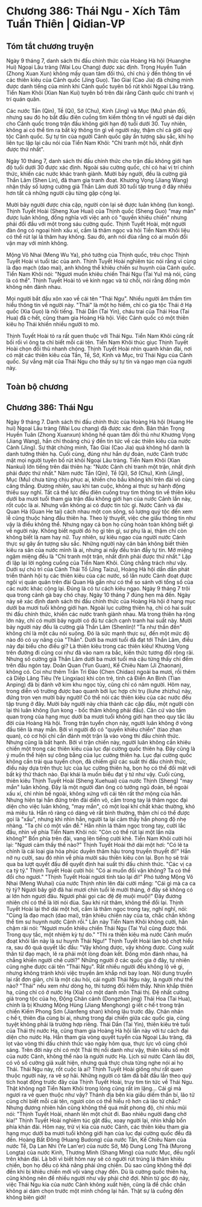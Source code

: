 # Chương 386: Thái Ngu - Xích Tâm Tuần Thiên | Qidian-VP

## Tóm tắt chương truyện

Ngày 9 tháng 7, danh sách thi đấu chính thức của Hoàng Hà hội (Huanghe Hui) Ngoại Lâu tràng (Wai Lou Chang) được xác định. Trọng Huyền Tuân (Zhong Xuan Xun) không mấy quan tâm đối thủ, chỉ chú ý đến thông tin về các thiên kiêu của Cảnh quốc (Jing Guo). Tào Giai (Cao Jia) đã chứng minh được danh tiếng của mình khi Cảnh quốc tuyên bố rút khỏi Ngoại Lâu tràng. Tiển Nam Khôi (Xian Nan Kui) tuyên bố trên đài rằng Cảnh quốc chỉ tranh vị trí quán quân.

Các nước Tần (Qin), Tề (Qi), Sở (Chu), Kinh (Jing) và Mục (Mu) phản đối, nhưng sau đó họ bắt đầu điên cuồng tìm kiếm thông tin về người sẽ đại diện cho Cảnh quốc trong trận đấu không giới hạn độ tuổi dưới 30. Tuy nhiên, không ai có thể tìm ra bất kỳ thông tin gì về người này, thậm chí cả giới quý tộc Cảnh quốc. Sự tự tin của người Cảnh quốc gây ấn tượng sâu sắc, khi họ liên tục lặp lại câu nói của Tiển Nam Khôi: "Chỉ tranh một hồi, nhất định được thứ nhất".

Ngày 10 tháng 7, danh sách thi đấu chính thức cho trận đấu không giới hạn độ tuổi dưới 30 được xác định. Ngoài sáu cường quốc, chỉ có hai vị trí chính thức, khiến các nước khác tranh giành. Mười bảy người, đều là cường giả Thần Lâm (Shen Lin), đã tham gia tranh đoạt. Khương Vọng (Jiang Wang) nhận thấy số lượng cường giả Thần Lâm dưới 30 tuổi tập trung ở đây nhiều hơn tất cả những người cậu từng gặp cộng lại.

Mười bảy người được chia cặp, người còn lại sẽ được luân không (lun kong). Thịnh Tuyết Hoài (Sheng Xue Huai) của Thịnh quốc (Sheng Guo) "may mắn" được luân không, đồng nghĩa với việc anh có "quyền khiêu chiến" nhưng phải đối đầu với một trong sáu cường quốc. Thịnh Tuyết Hoài, một người đàn ông có ngoại hình xấu xí, cầm lá thăm ngọc và hỏi Tiển Nam Khôi liệu có thể rút lại lá thăm hay không. Sau đó, anh nói đùa rằng có ai muốn đổi vận may với mình không.

Mộng Vô Nhai (Meng Wu Ya), phó tướng của Thịnh quốc, trêu chọc Thịnh Tuyết Hoài vì tuổi tác của anh. Thịnh Tuyết Hoài nghiêm túc nói rằng vì cùng là đạo mạch (dao mai), anh không thể khiêu chiến sư huynh của Cảnh quốc. Tiển Nam Khôi nói: "Ngươi muốn khiêu chiến Thái Ngu (Tai Yu) mà nói, cũng là có thể". Thịnh Tuyết Hoài tỏ vẻ kinh ngạc và từ chối, nói rằng đồng môn không nên đánh nhau.

Mọi người bắt đầu xôn xao về cái tên "Thái Ngu". Nhiều người âm thầm tìm hiểu thông tin về người này. "Thái" là một họ hiếm, chỉ có gia tộc Thái ở Hạ quốc (Xia Guo) là nổi tiếng. Thái Dần (Tai Yin), cháu trai của Thái Hoa (Tai Hua) đã c·hết, cũng tham gia Hoàng Hà hội. Việc Cảnh quốc có một thiên kiêu họ Thái khiến nhiều người tò mò.

Thịnh Tuyết Hoài tỏ ra rất quen thuộc với Thái Ngu. Tiển Nam Khôi cũng rất bối rối vì ông ta chỉ biết mỗi cái tên. Tiển Nam Khôi thúc giục Thịnh Tuyết Hoài chọn đối thủ nhanh chóng. Thịnh Tuyết Hoài nhìn quanh khán đài, nơi có mặt các thiên kiêu của Tần, Tề, Sở, Kinh và Mục, trừ Thái Ngu của Cảnh quốc. Sự vắng mặt của Thái Ngu cho thấy sự tự tin và ngạo mạn của người này.

## Toàn bộ chương

## Chương 386: Thái Ngu

Ngày 9 tháng 7.
Danh sách thi đấu chính thức của Hoàng Hà hội (Huang He hui) Ngoại Lâu tràng (Wai Lou chang) đã được xác định.
Bản thân Trọng Huyền Tuân (Zhong Xuanxun) không hề quan tâm đối thủ như Khương Vọng (Jiang Wang), hắn chỉ thoáng chú ý đến tin tức về các thiên kiêu của nước Cảnh (Jing).
Sự thật chứng minh, Tào Giai (Cao Jia) quả không hổ danh là danh tướng thiên hạ.
Cuối cùng, đúng như hắn dự đoán, nước Cảnh trước mặt mọi người tuyên bố rút khỏi Ngoại Lâu tràng.
Tiển Nam Khôi (Xian Nankui) lớn tiếng trên đài thiên hạ: "Nước Cảnh chỉ tranh một trận, nhất định phải được thứ nhất."
Năm nước Tần (Qin), Tề (Qi), Sở (Chu), Kinh (Jing), Mục (Mu) chưa từng chịu phục ai, khiến cho bầu không khí trên đài vô cùng căng thẳng.
Đương nhiên, sau khi tan cuộc, không ai thực sự hành động thiếu suy nghĩ.
Tất cả thế lực đều điên cuồng truy tìm thông tin về thiên kiêu dưới ba mươi tuổi tham gia trận đấu không giới hạn của nước Cảnh lần này, rốt cuộc là ai.
Nhưng vẫn không ai có được tin tức gì.
Nước Cảnh và đài Quan Hà (Guan He tai) cách nhau một con sông, số lượng quý tộc đến xem lễ cũng thuộc hàng đầu thiên hạ. Theo lý thuyết, việc che giấu thông tin như vậy là điều không thể.
Nhưng ngay cả bọn họ cũng hoàn toàn không biết gì về người này. Không biết người đó họ gì tên gì, sư phụ là ai, thậm chí còn không biết là nam hay nữ.
Tuy nhiên, sự kiêu ngạo của người nước Cảnh thực sự gây ấn tượng sâu sắc.
Những người này căn bản không biết thiên kiêu ra sân của nước mình là ai, nhưng ai nấy đều tràn đầy tự tin. Mở miệng ngậm miệng đều là "Chỉ tranh một trận, nhất định phải được thứ nhất." Lặp đi lặp lại lời ngông cuồng của Tiển Nam Khôi.
Cũng chẳng trách như vậy.
Dưới sự chủ trì của Cảnh Thái Tổ (Jing Taizu), Hoàng Hà hội dần dần phát triển thành hội tụ các thiên kiêu của các nước, số lần nước Cảnh đoạt được ngôi vị quán quân trên đài Quan Hà gần như có thể so sánh với tổng số của các nước khác cộng lại.
Đúng là có tư cách kiêu ngạo.
Ngày 9 tháng 7 trôi qua trong cảnh gà bay chó chạy.
Ngày 10 tháng 7 đúng hẹn mà đến.
Ngày này sẽ xác định danh sách thi đấu chính thức của Hoàng Hà hội ở hạng mục dưới ba mươi tuổi không giới hạn.
Ngoài lục cường thiên hạ, chỉ có hai suất thi đấu chính thức, khiến các nước tranh giành nhau.
Mà trong thiên hạ rộng lớn này, chỉ có mười bảy người có đủ tư cách cạnh tranh hai suất này.
Mười bảy người này đều là cường giả Thần Lâm (Shenlin)!
"Ta như thần đến" không chỉ là một câu nói suông. Đó là sức mạnh thực sự, đến một mức độ nào đó có uy năng của "Thần".
Dưới ba mươi tuổi đã đạt tới Thần Lâm, điều này đại biểu cho điều gì?
Là thiên kiêu trong các thiên kiêu!
Khương Vọng trên đường đi cũng coi như đã vào nam ra bắc, kiến thức tương đối rộng rãi.
Nhưng số cường giả Thần Lâm dưới ba mươi tuổi mà cậu từng thấy chỉ đếm trên đầu ngón tay. Doãn Quan (Yun Guan), Kế Chiêu Nam (Ji Zhaonan), không có.
Coi như thêm Trần Trì Đào (Chen Chidao) ngoài ba mươi, rồi thêm cả Diệp Lăng Tiêu (Ye Lingxiao) khi còn trẻ, tính cả Điền An Bình (Tian Anping) đã bị đánh vỡ kim khu ngọc tủy, cũng chỉ có năm người.
Hôm nay, trong diễn võ trường được bao quanh bởi lục hợp chi trụ (liuhe zhizhu) này, đứng trọn vẹn mười bảy người!
Có thể nói các thiên kiêu của các nước đều tập trung ở đây.
Mười bảy người này chia thành các cặp đấu, một người còn lại thì luân không (lun kong - bốc thăm không phải đấu).
Căn cứ vào tầm quan trọng của hạng mục dưới ba mươi tuổi không giới hạn theo quy tắc lâu đời của Hoàng Hà hội.
Trong trận tuyển chọn này, người luân không ở vòng đầu tiên là may mắn.
Bởi vì người đó có "quyền khiêu chiến" (tiao zhan quan), có cơ hội chỉ cần đánh một trận là vào vòng thi đấu chính thức.
Nhưng cũng là bất hạnh.
Bởi vì trận chiến này, người luân không cần khiêu chiến một trong các thiên kiêu của lục đại cường quốc thiên hạ.
Đây cũng là ý muốn thể hiện sự công bằng của lục cường thiên hạ.
Lục đại cường quốc không cần trải qua tuyển chọn, đã chiếm giữ các suất thi đấu chính thức, điều này dựa trên thực lực của lục cường thiên hạ, bọn họ có thể đối mặt với bất kỳ thử thách nào. Đại khái là muốn biểu đạt ý tứ như vậy.
Cuối cùng, thiên kiêu Thịnh Tuyết Hoài (Sheng Xuehuai) của nước Thịnh (Sheng) "may mắn" luân không.
Đây là một người đàn ông có tướng ngũ đoản, bề ngoài xấu xí, chỉ nhìn bề ngoài, không xứng với cái tên rất thơ mộng của hắn.
Nhưng hiện tại hắn đứng trên đài diễn võ, cầm trong tay lá thăm ngọc đại diện cho việc luân không, "may mắn", có một loại khí chất khác thường, khó mà miêu tả.
Hắn rõ ràng có dáng vẻ rất bình thường, thậm chí có thể được gọi là "xấu", nhưng khi nhìn hắn, người ta lại cảm thấy hắn phong độ nhẹ nhàng.
"Ta chỉ có một vấn đề." Hắn nhìn lá thăm ngọc trong tay, cười lắc đầu, nhìn về phía Tiển Nam Khôi nói: "Còn có thể rút lại một lần nữa không?"
Bốn phía trên đài, vang lên tiếng cười khẽ.
Tiển Nam Khôi cười hỏi lại: "Ngươi cảm thấy thế nào?"
Thịnh Tuyết Hoài thở dài một hơi: "Có lẽ ta chính là cái loại gia hỏa phúc duyên thâm hậu trong truyền thuyết đi!"
Hắn nở nụ cười, sau đó nhìn về phía mười sáu thiên kiêu còn lại.
Bọn họ sẽ trải qua ba lượt quyết đấu để quyết định hai suất thi đấu chính thức.
"Các vị ca ca tỷ tỷ." Thịnh Tuyết Hoài cười hỏi: "Có ai muốn đổi vận không? Ta có thể đổi cho ngươi."
"Thịnh Tuyết Hoài ngươi tỉnh táo lại đi!"
Phó tướng Mộng Vô Nhai (Meng Wuhai) của nước Thịnh nhìn lên đài cười mắng: "Cái gì mà ca ca tỷ tỷ? Ngươi bây giờ đã hai mươi chín tuổi lẻ mười tháng, ở đây sẽ không có ai lớn hơn ngươi đâu. Ngươi phải gọi các đệ đệ muội muội!"
Đây đương nhiên chỉ có thể là lời nói đùa.
Sau khi rút thăm, không thể đổi lại.
Thịnh Tuyết Hoài lại thở dài một hơi, cầm lá thăm ngọc trong tay, nghĩ nghĩ, nói: "Cùng là đạo mạch (dao mai), trận khiêu chiến này của ta, chắc chắn không thể tìm sư huynh nước Cảnh rồi."
Lần này Tiển Nam Khôi không cười, hắn chậm rãi nói: "Ngươi muốn khiêu chiến Thái Ngu (Tai Yu) cũng được thôi. Trong quy tắc, một nhiệm kỳ tự do."
"Thì ra thiên kiêu mà nước Cảnh muốn đoạt khôi lần này là sư huynh Thái Ngu!"
Thịnh Tuyết Hoài làm bộ chợt hiểu ra, sau đó quả quyết lắc đầu: "Vậy không được, vậy không được. Cùng xuất thân từ đạo mạch, lẽ ra phải một lòng đoàn kết. Đồng môn đánh nhau, há chẳng khiến người chê cười?"
Những người ở các quốc gia ở đây, tự nhiên cũng nghe được cái tên "Thái Ngu".
Rất nhiều người đều không lộ vẻ gì, nhưng không tránh khỏi việc truyền âm khắp nơi bay loạn. Nội dung truyền lại rất đơn giản, chỉ là một câu hỏi, cái người Thái Ngu này, là người như thế nào?
"Thái" nếu xem như dòng họ, thì tương đối hiếm thấy.
Nhìn khắp thiên hạ, cũng chỉ có ở nước Hạ (Xia) có một danh môn Thái thị.
Đệ nhất cường giả trong tộc của họ, Động Chân cảnh (Dongzhen jing) Thái Hoa (Tai Hua), chính là bị Khương Mộng Hùng (Jiang Menghong) g·iết c·hế·t trong trận chiến Kiếm Phong Sơn (Jianfeng shan) không lâu trước đây. Chân nhân c·hế·t, thiên địa cùng bi ai, nhưng trong đại chiến giữa các quốc gia, cũng tuyệt không phải là trường hợp riêng.
Thái Dần (Tai Yin), thiên kiêu trẻ tuổi của Thái thị nước Hạ, cũng tham gia Hoàng Hà hội lần này với tư cách đại diện cho nước Hạ.
Hắn tham gia vòng quyết tuyển của Ngoại Lâu tràng, đã lọt vào vòng thi đấu chính thức vào ngày hôm qua, thực lực vô cùng chói sáng.
Trên đời này chỉ có một Thái thị nổi danh như vậy, thiên kiêu số một của nước Cảnh, không thể nào là người nước Hạ.
Lịch sử nước Cảnh lâu đời, có vô số cường giả xuất hiện, nhưng quả thực chưa từng nghe nói ai họ Thái.
Thái Ngu này, rốt cuộc là ai?
Thịnh Tuyết Hoài giống như rất quen thuộc người này, ra vẻ sợ hãi.
Những người có tâm đã bắt đầu lần theo quỹ tích hoạt động trước đây của Thịnh Tuyết Hoài, truy tìm tin tức về Thái Ngu.
Thật không ngờ Tiển Nam Khôi trong lòng cũng rất im lặng...
Cái gì mà ngươi ra vẻ quen thuộc như vậy? Thánh địa bên kia giấu diếm thần bí, lão tử cũng chỉ biết mỗi cái tên, ngươi còn có thể hiểu rõ hơn cả lão tử chắc?
Nhưng đương nhiên hắn cũng không thể quá mất phong độ, chỉ nhíu mũi nói: "Thịnh Tuyết Hoài, nhanh lên một chút đi. Bao nhiêu người đang chờ kìa!"
Thịnh Tuyết Hoài nghiêm túc gật đầu, xoay người lại, nhìn khắp bốn phía khán đài.
Hôm nay, trừ vị kia của nước Cảnh, các thiên kiêu tham gia hạng mục dưới ba mươi tuổi không giới hạn của lục đại cường quốc đều đã đến.
Hoàng Bất Đông (Huang Budong) của nước Tần, Kế Chiêu Nam của nước Tề, Dạ Lan Nhi (Ye Lan'er) của nước Sở, Mộ Dung Long Thả (Murong Longta) của nước Kinh, Thương Minh (Shang Ming) của nước Mục, đều ngồi trên khán đài.
Là bởi vì biết hôm nay sẽ có người rút trúng lá thăm khiêu chiến, bọn họ đều có khả năng phải ứng chiến.
Dù sao cũng không thể đợi đến khi bị khiêu chiến mới vội vàng chạy đến. Dù là cường quốc thiên hạ, cũng không nên để nhiều người như vậy phải chờ đợi.
Nhìn từ góc độ này, việc Thái Ngu kia của nước Cảnh không xuất hiện, cũng là để chắc chắn không ai dám chọn trước một mình chống lại hắn.
Thật sự là cuồng đến không biên giới!